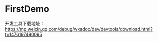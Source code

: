 # FirstDemo

开发工具下载地址：https://mp.weixin.qq.com/debug/wxadoc/dev/devtools/download.html?t=1476197490095
